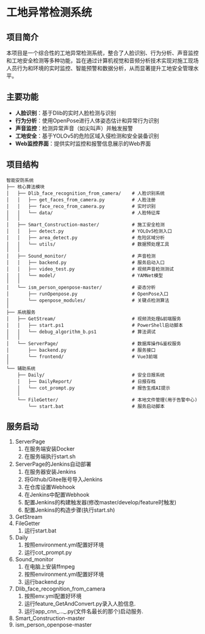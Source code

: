 # 工地异常检测系统

## 项目简介
本项目是一个综合性的工地异常检测系统，整合了人脸识别、行为分析、声音监控和工地安全检测等多种功能，旨在通过计算机视觉和音频分析技术实现对施工现场人员行为和环境的实时监控、智能预警和数据分析，从而显著提升工地安全管理水平。

## 主要功能
- **人脸识别**：基于Dlib的实时人脸检测与识别
- **行为分析**：使用OpenPose进行人体姿态估计和异常行为识别
- **声音监控**：检测异常声音（如尖叫声）并触发报警
- **工地安全**：基于YOLOv5的危险区域入侵检测和安全装备识别
- **Web监控界面**：提供实时监控和报警信息展示的Web界面

## 项目结构
```
智能安防系统
├── 核心算法模块
│   ├── Dlib_face_recognition_from_camera/    # 人脸识别系统
│   │   ├── get_faces_from_camera.py          # 人脸注册
│   │   ├── face_reco_from_camera.py          # 实时识别
│   │   └── data/                             # 人脸特征库
│   │
│   ├── Smart_Construction-master/            # 施工安全检测
│   │   ├── detect.py                         # YOLOv5检测入口
│   │   ├── area_detect.py                    # 危险区域分析
│   │   └── utils/                            # 数据预处理工具
│   │
│   ├── Sound_monitor/                        # 声音检测
│   │   ├── backend.py                        # 服务启动入口
│   │   ├── video_test.py                     # 视频声音检测测试
│   │   └── model/                            # YAMNet模型
│   │
│   └── ism_person_openpose-master/           # 姿态分析
│       ├── runOpenpose.py                    # OpenPose入口
│       └── openpose_modules/                 # 关键点检测算法
│
├── 系统服务
│   ├── GetStream/                            # 视频流处理&前端服务
│   │   ├── start.ps1                         # PowerShell启动脚本
│   │   └── debug_algorithm_b.ps1             # 算法调试
│   │
│   └── ServerPage/                           # 数据库操作&鉴权服务
│       ├── backend.py                        # 服务接口
│       └── frontend/                         # Vue3前端
│
└── 辅助系统
    ├── Daily/                                # 安全日报系统
    │   ├── DailyReport/                      # 日报存档
    │   └── cot_prompt.py                     # 报告生成AI提示
    │
    └── FileGetter/                           # 本地文件管理(用于告警中心)
        └── start.bat                         # 服务启动脚本
```

## 服务启动

1.  ServerPage
    1.  在服务端安装Docker
    2.  在服务端执行start.sh
2.  ServerPage的Jenkins自动部署
    1.  在服务器安装Jenkins
    2.  将Github/Gitee账号导入Jenkins
    3.  在仓库设置Webhook
    4.  在Jenkins中配置Webhook
    5.  配置Jenkins的构建触发器(修改master/develop/feature时触发)
    6.  配置Jenkins的构造步骤(执行start.sh)
3.  GetStream
4.  FileGetter
    1.  运行start.bat
5.  Daily
    1.  按照environment.yml配置好环境
    2.  运行cot_prompt.py
6.  Sound_monitor
    1.  在电脑上安装ffmpeg
    2.  按照environment.yml配置好环境
    3.  运行backend.py
7.  Dlib_face_recognition_from_camera
    1.  按照env.yml配置好环境
    2.  运行feature_GetAndConvert.py录入人脸信息.
    3.  运行app_cnn_..._.py(文件名最长的那个)启动服务.
8.  Smart_Construction-master
9.  ism_person_openpose-master